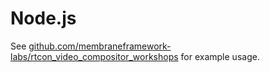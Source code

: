 # Node.js

See [github.com/membraneframework-labs/rtcon_video_compositor_workshops](https://github.com/membraneframework-labs/rtcon_video_compositor_workshops) for example usage.
